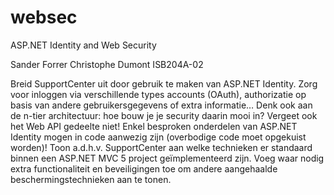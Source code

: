# websec
ASP.NET Identity and Web Security

Sander Forrer
Christophe Dumont
ISB204A-02


Breid SupportCenter uit door gebruik te maken van ASP.NET Identity.
Zorg voor inloggen via verschillende types accounts (OAuth), authorizatie op basis van andere gebruikersgegevens of extra informatie…
Denk ook aan de n-tier architectuur: hoe bouw je je security daarin mooi in? Vergeet ook het Web API gedeelte niet! Enkel besproken onderdelen van ASP.NET Identity mogen in code aanwezig zijn (overbodige code moet opgekuist worden)!
Toon a.d.h.v. SupportCenter aan welke technieken er standaard binnen een ASP.NET MVC 5 project geïmplementeerd zijn.
Voeg waar nodig extra functionaliteit en beveiligingen toe om andere aangehaalde beschermingstechnieken aan te tonen.